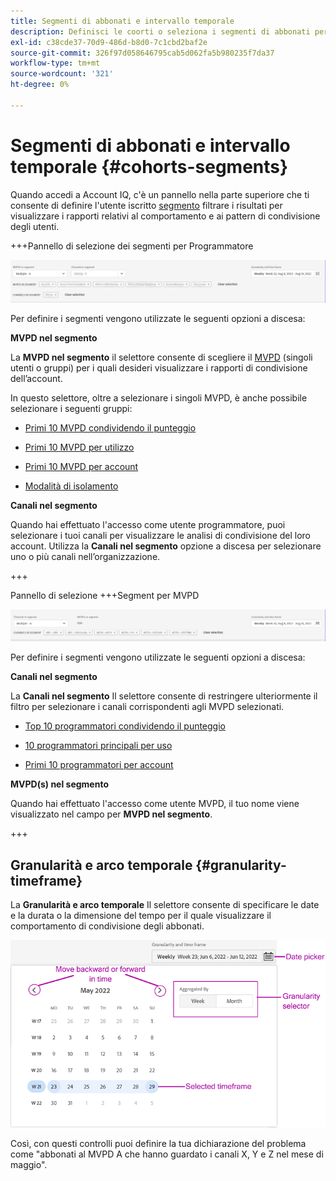 ```yaml
---
title: Segmenti di abbonati e intervallo temporale
description: Definisci le coorti o seleziona i segmenti di abbonati per valutare le possibilità e i pattern di condivisione degli account dei visualizzatori di canali per utilizzare strumenti grafici e rapporti in Account IQ.
exl-id: c38cde37-70d9-486d-b8d0-7c1cbd2baf2e
source-git-commit: 326f97d058646795cab5d062fa5b980235f7da37
workflow-type: tm+mt
source-wordcount: '321'
ht-degree: 0%

---
```



# Segmenti di abbonati e intervallo temporale {#cohorts-segments}

Quando accedi a Account IQ, c&#39;è un pannello nella parte superiore che ti consente di definire l&#39;utente iscritto [segmento](/help/AccountIQ/product-concepts.md#segment-segmet-def) filtrare i risultati per visualizzare i rapporti relativi al comportamento e ai pattern di condivisione degli utenti.

<!--![](assets/segment-timeframe-panel.png)-->

+++Pannello di selezione dei segmenti per Programmatore

![](assets/segment-panel-programmer.png)

<!--![](assets/filter-panel.png)-->

Per definire i segmenti vengono utilizzate le seguenti opzioni a discesa:

**MVPD nel segmento**

La **MVPD nel segmento** il selettore consente di scegliere il [MVPD](/help/AccountIQ/product-concepts.md#mvpd-def) (singoli utenti o gruppi) per i quali desideri visualizzare i rapporti di condivisione dell’account.

In questo selettore, oltre a selezionare i singoli MVPD, è anche possibile selezionare i seguenti gruppi:

* [Primi 10 MVPD condividendo il punteggio](/help/AccountIQ/product-concepts.md#top-mvpds-def)

* [Primi 10 MVPD per utilizzo](/help/AccountIQ/product-concepts.md#top-mvpds-def)

* [Primi 10 MVPD per account](/help/AccountIQ/product-concepts.md#top-mvpds-def)

* [Modalità di isolamento](/help/AccountIQ/isolation-mode.md)

**Canali nel segmento**

Quando hai effettuato l&#39;accesso come utente programmatore, puoi selezionare i tuoi canali per visualizzare le analisi di condivisione del loro account. Utilizza la **Canali nel segmento** opzione a discesa per selezionare uno o più canali nell’organizzazione.

+++

Pannello di selezione +++Segment per MVPD

![](assets/segment-panel-mvpd.png)

Per definire i segmenti vengono utilizzate le seguenti opzioni a discesa:

**Canali nel segmento**

La **Canali nel segmento** Il selettore consente di restringere ulteriormente il filtro per selezionare i canali corrispondenti agli MVPD selezionati.

* [Top 10 programmatori condividendo il punteggio](/help/AccountIQ/product-concepts.md#top-mvpds-def)

* [10 programmatori principali per uso](/help/AccountIQ/product-concepts.md#top-mvpds-def)

* [Primi 10 programmatori per account](/help/AccountIQ/product-concepts.md#top-mvpds-def)

**MVPD(s) nel segmento**

Quando hai effettuato l&#39;accesso come utente MVPD, il tuo nome viene visualizzato nel campo per **MVPD nel segmento**.

+++




<!--For example, you can define your segment as the "subscribers of the MVPD A that watched the channels X, Y, and Z".-->



## Granularità e arco temporale {#granularity-timeframe}

La **Granularità e arco temporale** Il selettore consente di specificare le date e la durata o la dimensione del tempo per il quale visualizzare il comportamento di condivisione degli abbonati.

![Granularità e arco temporale](assets/granularity-timeframe-weekwise.png)

Così, con questi controlli puoi definire la tua dichiarazione del problema come &quot;abbonati al MVPD A che hanno guardato i canali X, Y e Z nel mese di maggio&quot;.

